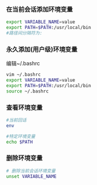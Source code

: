 ### 在当前会话添加环境变量
```bash
export VARIABLE_NAME=value
export PATH=$PATH:/usr/local/bin
#路径间分隔符为:
```

### 永久添加(用户级)环境变量
编辑~/.bashrc
```bash
vim ~/.bashrc
export VARIABLE_NAME=value
export PATH=$PATH:/usr/local/bin
source ~/.bashrc
```
### 查看环境变量
```bash
#当前回话
env

#特定环境变量
echo $PATH


```

### 删除环境变量
```bash
# 删除当前会话环境变量
unset VARIABLE_NAME
```